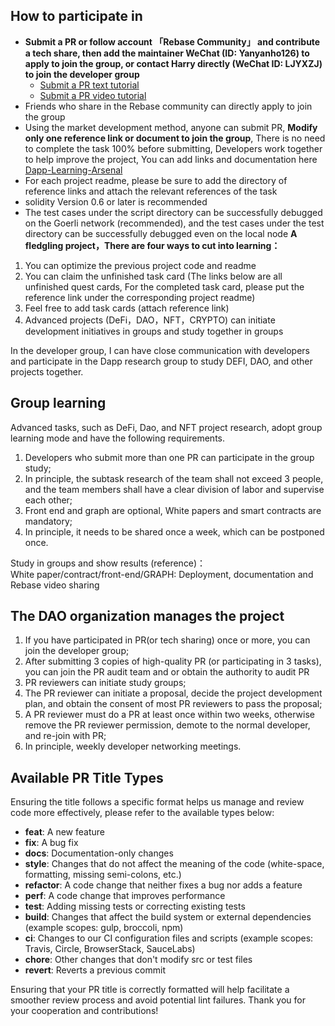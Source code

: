 ## How to participate in

- **Submit a PR or follow account 「Rebase Community」 and contribute a tech share, then add the maintainer WeChat (ID: Yanyanho126) to apply to join the group, or contact Harry directly (WeChat ID: LJYXZJ) to join the developer group**
  - [Submit a PR text tutorial](https://github.com/BNineCoding/Dapp-Learning/blob/main/docs/Create_DApp-Learning_PR_Tutorial-en.md)
  - [Submit a PR video tutorial](https://www.bilibili.com/video/BV1Bq4y1r7dx?spm_id_from=333.999.0.0)
- Friends who share in the Rebase community can directly apply to join the group
- Using the market development method, anyone can submit PR, **Modify only one reference link or document to join the group**, There is no need to complete the task 100% before submitting, Developers work together to help improve the project, You can add links and documentation here [Dapp-Learning-Arsenal](https://github.com/Dapp-Learning-DAO/Dapp-Learning-Arsenal)
- For each project readme, please be sure to add the directory of reference links and attach the relevant references of the task
- solidity Version 0.6 or later is recommended
- The test cases under the script directory can be successfully debugged on the Goerli network (recommended), and the test cases under the test directory can be successfully debugged even on the local node
  **A fledgling project，There are four ways to cut into learning：**

1. You can optimize the previous project code and readme
2. You can claim the unfinished task card (The links below are all unfinished quest cards, For the completed task card, please put the reference link under the corresponding project readme)
3. Feel free to add task cards (attach reference link)
4. Advanced projects (DeFi，DAO，NFT，CRYPTO) can initiate development initiatives in groups and study together in groups

In the developer group, I can have close communication with developers and participate in the Dapp research group to study DEFI, DAO, and other projects together.

## Group learning

Advanced tasks, such as DeFi, Dao, and NFT project research, adopt group learning mode and have the following requirements.

1.  Developers who submit more than one PR can participate in the group study;
2.  In principle, the subtask research of the team shall not exceed 3 people, and the team members shall have a clear division of labor and supervise each other;
3.  Front end and graph are optional, White papers and smart contracts are mandatory;
4.  In principle, it needs to be shared once a week, which can be postponed once.

Study in groups and show results (reference)：  
 White paper/contract/front-end/GRAPH: Deployment, documentation and Rebase video sharing

## The DAO organization manages the project

1. If you have participated in PR(or tech sharing) once or more, you can join the developer group;
2. After submitting 3 copies of high-quality PR (or participating in 3 tasks), you can join the PR audit team and or obtain the authority to audit PR
3. PR reviewers can initiate study groups;
4. The PR reviewer can initiate a proposal, decide the project development plan, and obtain the consent of most PR reviewers to pass the proposal;
5. A PR reviewer must do a PR at least once within two weeks, otherwise remove the PR reviewer permission, demote to the normal developer, and re-join with PR;
6. In principle, weekly developer networking meetings.

## Available PR Title Types

Ensuring the title follows a specific format helps us manage and review code more effectively, please refer to the available types below:

- **feat**: A new feature
- **fix**: A bug fix
- **docs**: Documentation-only changes
- **style**: Changes that do not affect the meaning of the code (white-space, formatting, missing semi-colons, etc.)
- **refactor**: A code change that neither fixes a bug nor adds a feature
- **perf**: A code change that improves performance
- **test**: Adding missing tests or correcting existing tests
- **build**: Changes that affect the build system or external dependencies (example scopes: gulp, broccoli, npm)
- **ci**: Changes to our CI configuration files and scripts (example scopes: Travis, Circle, BrowserStack, SauceLabs)
- **chore**: Other changes that don't modify src or test files
- **revert**: Reverts a previous commit

Ensuring that your PR title is correctly formatted will help facilitate a smoother review process and avoid potential lint failures. Thank you for your cooperation and contributions!
